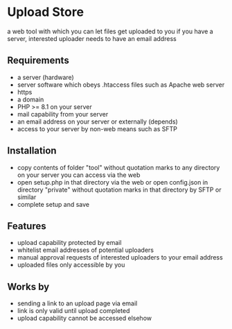 # Upload Store
a web tool with which you can let files get uploaded to you if you have a server, interested uploader needs to have an email address

## Requirements
- a server (hardware)
- server software which obeys .htaccess files such as Apache web server
- https
- a domain
- PHP >= 8.1 on your server
- mail capability from your server
- an email address on your server or externally (depends)
- access to your server by non-web means such as SFTP

## Installation
- copy contents of folder "tool" without quotation marks to any directory on your server you can access via the web
- open setup.php in that directory via the web or open config.json in directory "private" without quotation marks in that directory by SFTP or similar
- complete setup and save

## Features
- upload capability protected by email
- whitelist email addresses of potential uploaders
- manual approval requests of interested uploaders to your email address
- uploaded files only accessible by you

## Works by
- sending a link to an upload page via email
- link is only valid until upload completed
- upload capability cannot be accessed elsehow
